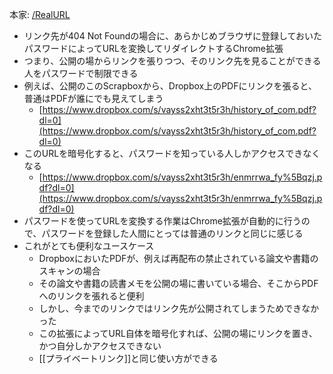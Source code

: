 
本家: [/RealURL](https://scrapbox.io/RealURL)
- リンク先が404 Not Foundの場合に、あらかじめブラウザに登録しておいたパスワードによってURLを変換してリダイレクトするChrome拡張
- つまり、公開の場からリンクを張りつつ、そのリンク先を見ることができる人をパスワードで制限できる
- 例えば、公開のこのScrapboxから、Dropbox上のPDFにリンクを張ると、普通はPDFが誰にでも見えてしまう
    - [https://www.dropbox.com/s/vayss2xht3t5r3h/history_of_com.pdf?dl=0](https://www.dropbox.com/s/vayss2xht3t5r3h/history_of_com.pdf?dl=0)
- このURLを暗号化すると、パスワードを知っている人しかアクセスできなくなる
    - [https://www.dropbox.com/s/vayss2xht3t5r3h/enmrrwa_fy%5Bqzj.pdf?dl=0](https://www.dropbox.com/s/vayss2xht3t5r3h/enmrrwa_fy%5Bqzj.pdf?dl=0)
- パスワードを使ってURLを変換する作業はChrome拡張が自動的に行うので、パスワードを登録した人間にとっては普通のリンクと同じに感じる
- これがとても便利なユースケース
    - DropboxにおいたPDFが、例えば再配布の禁止されている論文や書籍のスキャンの場合
    - その論文や書籍の読書メモを公開の場に書いている場合、そこからPDFへのリンクを張れると便利
    - しかし、今までのリンクではリンク先が公開されてしまうためできなかった
    - この拡張によってURL自体を暗号化すれば、公開の場にリンクを置き、かつ自分しかアクセスできない
    - [[プライベートリンク]]と同じ使い方ができる
